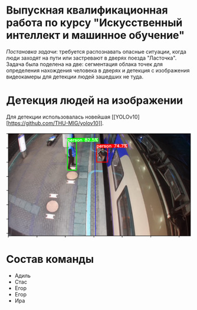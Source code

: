 # Выпускная квалификационная работа по курсу "Искусственный интеллект и машинное обучение"

_Постановка задачи_: требуется распознавать опасные ситуации, когда люди заходят на пути или застревают в дверях поезда "Ласточка". Задача была поделена на две: сегментация облака точек для определения нахождения человека в дверях и детекция с изображения видеокамеры для детекции людей зашедших не туда.

# Детекция людей на изображении

Для детекции использовалась новейшая [[YOLOv10][https://github.com/THU-MIG/yolov10]].

![Пример работы](./screenshots/yolo_1.png "Результат работы нейронной сети на изображении")

# Состав команды

 - Адиль
 - Стас
 - Егор
 - Егор
 - Ира
